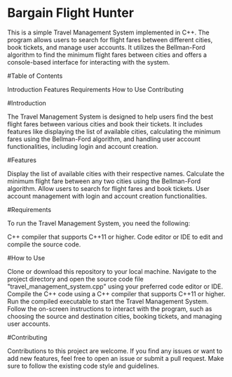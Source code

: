 # Bargain Flight Hunter

This is a simple Travel Management System implemented in C++. The program allows users to search for flight fares between different cities, book tickets, and manage user accounts. It utilizes the Bellman-Ford algorithm to find the minimum flight fares between cities and offers a console-based interface for interacting with the system.

#Table of Contents

Introduction
Features
Requirements
How to Use
Contributing


#Introduction


The Travel Management System is designed to help users find the best flight fares between various cities and book their tickets. It includes features like displaying the list of available cities, calculating the minimum fares using the Bellman-Ford algorithm, and handling user account functionalities, including login and account creation.


#Features


Display the list of available cities with their respective names.
Calculate the minimum flight fare between any two cities using the Bellman-Ford algorithm.
Allow users to search for flight fares and book tickets.
User account management with login and account creation functionalities.

#Requirements


To run the Travel Management System, you need the following:

C++ compiler that supports C++11 or higher.
Code editor or IDE to edit and compile the source code.

#How to Use


Clone or download this repository to your local machine.
Navigate to the project directory and open the source code file "travel_management_system.cpp" using your preferred code editor or IDE.
Compile the C++ code using a C++ compiler that supports C++11 or higher.
Run the compiled executable to start the Travel Management System.
Follow the on-screen instructions to interact with the program, such as choosing the source and destination cities, booking tickets, and managing user accounts.


#Contributing


Contributions to this project are welcome. If you find any issues or want to add new features, feel free to open an issue or submit a pull request. Make sure to follow the existing code style and guidelines.
